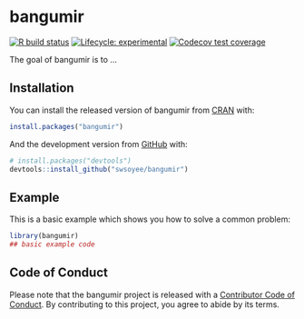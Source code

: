 
<!-- README.md is generated from README.Rmd. Please edit that file -->

# bangumir

<!-- badges: start -->

[![R build
status](https://github.com/swsoyee/bangumir/workflows/R-CMD-check/badge.svg)](https://github.com/swsoyee/bangumir/actions)
[![Lifecycle:
experimental](https://img.shields.io/badge/lifecycle-experimental-orange.svg)](https://www.tidyverse.org/lifecycle/#experimental)
[![Codecov test
coverage](https://codecov.io/gh/swsoyee/bangumir/branch/master/graph/badge.svg?token=WU6UMG8S4C)](https://codecov.io/gh/swsoyee/bangumir)
<!-- badges: end -->

The goal of bangumir is to …

## Installation

You can install the released version of bangumir from
[CRAN](https://CRAN.R-project.org) with:

``` r
install.packages("bangumir")
```

And the development version from [GitHub](https://github.com/) with:

``` r
# install.packages("devtools")
devtools::install_github("swsoyee/bangumir")
```

## Example

This is a basic example which shows you how to solve a common problem:

``` r
library(bangumir)
## basic example code
```

## Code of Conduct

Please note that the bangumir project is released with a [Contributor
Code of
Conduct](https://contributor-covenant.org/version/2/0/CODE_OF_CONDUCT.html).
By contributing to this project, you agree to abide by its terms.
